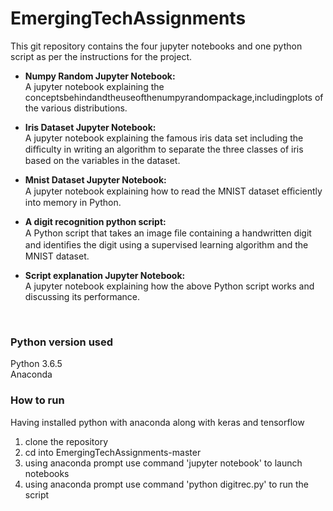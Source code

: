 # EmergingTechAssignments

This git repository contains the four jupyter notebooks and one python script as per the instructions for the project.

- **Numpy Random Jupyter Notebook:**
<br>A jupyter notebook explaining the conceptsbehindandtheuseofthenumpyrandompackage,includingplots of the various distributions.

- **Iris Dataset Jupyter Notebook:**
<br>A jupyter notebook explaining the famous iris data set including the diﬃculty in writing an algorithm to separate the three classes of iris based on the variables in the dataset. 

- **Mnist Dataset Jupyter Notebook:**
<br>A jupyter notebook explaining how to read the MNIST dataset eﬃciently into memory in Python. 

- **A digit recognition python script:**
<br>A Python script that takes an image ﬁle containing a handwritten digit and identiﬁes the digit using a supervised learning algorithm and the MNIST dataset. 

- **Script explanation Jupyter Notebook:**
<br>A jupyter notebook explaining how the above Python script works and discussing its performance.
<br>

### Python version used
Python 3.6.5
<br>Anaconda

### How to run
Having installed python with anaconda along with keras and tensorflow
1. clone the repository
2. cd into EmergingTechAssignments-master
2. using anaconda prompt use command 'jupyter notebook' to launch notebooks
3. using anaconda prompt use command 'python digitrec.py' to run the script
